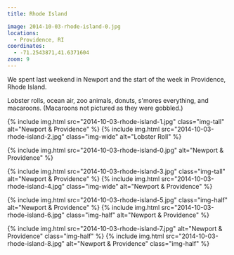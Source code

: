 ```yaml
---
title: Rhode Island

image: 2014-10-03-rhode-island-0.jpg
locations:
  - Providence, RI
coordinates:
  - -71.2543871,41.6371604
zoom: 9
---
```


We spent last weekend in Newport and the start of the week in Providence, Rhode Island.

Lobster rolls, ocean air, zoo animals, donuts, s'mores everything, and macaroons. (Macaroons not pictured as they were gobbled.)

<div class="photos">

{% include img.html src="2014-10-03-rhode-island-1.jpg" class="img-tall" alt="Newport &amp; Providence" %}
{% include img.html src="2014-10-03-rhode-island-2.jpg" class="img-wide" alt="Lobster Roll" %}

{% include img.html src="2014-10-03-rhode-island-0.jpg" alt="Newport &amp; Providence" %}

{% include img.html src="2014-10-03-rhode-island-3.jpg" class="img-tall" alt="Newport &amp; Providence" %}
{% include img.html src="2014-10-03-rhode-island-4.jpg" class="img-wide" alt="Newport &amp; Providence" %}

{% include img.html src="2014-10-03-rhode-island-5.jpg" class="img-half" alt="Newport &amp; Providence" %}
{% include img.html src="2014-10-03-rhode-island-6.jpg" class="img-half" alt="Newport &amp; Providence" %}

{% include img.html src="2014-10-03-rhode-island-7.jpg" alt="Newport &amp; Providence" class="img-half" %}
{% include img.html src="2014-10-03-rhode-island-8.jpg" alt="Newport &amp; Providence" class="img-half" %}

</div>
